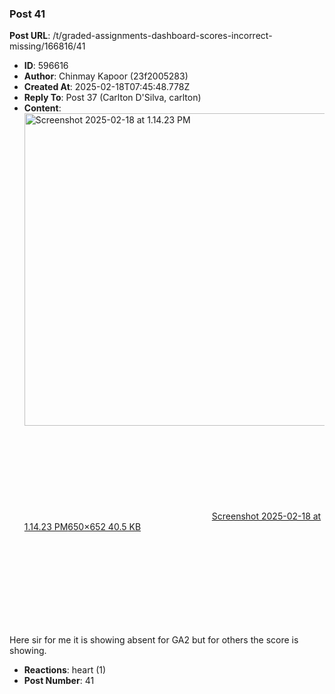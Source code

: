 ### Post 41
**Post URL**: /t/graded-assignments-dashboard-scores-incorrect-missing/166816/41
- **ID**: 596616
- **Author**: Chinmay Kapoor (23f2005283)
- **Created At**: 2025-02-18T07:45:48.778Z
- **Reply To**: Post 37 (Carlton D'Silva, carlton)
- **Content**:  
  <div class="lightbox-wrapper"><a class="lightbox" href="https://europe1.discourse-cdn.com/flex013/uploads/iitm/original/3X/3/6/36aabbf3724be9326f264b79518b511723c5670c.png" data-download-href="/uploads/short-url/7NBzWnZAHjuVnc4g0QIXep6FStS.png?dl=1" title="Screenshot 2025-02-18 at 1.14.23 PM" rel="noopener nofollow ugc"><img src="https://europe1.discourse-cdn.com/flex013/uploads/iitm/optimized/3X/3/6/36aabbf3724be9326f264b79518b511723c5670c_2_498x500.png" alt="Screenshot 2025-02-18 at 1.14.23 PM" data-base62-sha1="7NBzWnZAHjuVnc4g0QIXep6FStS" width="498" height="500" srcset="https://europe1.discourse-cdn.com/flex013/uploads/iitm/optimized/3X/3/6/36aabbf3724be9326f264b79518b511723c5670c_2_498x500.png, https://europe1.discourse-cdn.com/flex013/uploads/iitm/original/3X/3/6/36aabbf3724be9326f264b79518b511723c5670c.png 1.5x, https://europe1.discourse-cdn.com/flex013/uploads/iitm/original/3X/3/6/36aabbf3724be9326f264b79518b511723c5670c.png 2x" data-dominant-color="927D7C"><div class="meta"><svg class="fa d-icon d-icon-far-image svg-icon" aria-hidden="true"><use href="#far-image"></use></svg><span class="filename">Screenshot 2025-02-18 at 1.14.23 PM</span><span class="informations">650×652 40.5 KB</span><svg class="fa d-icon d-icon-discourse-expand svg-icon" aria-hidden="true"><use href="#discourse-expand"></use></svg></div></a></div>
Here sir for me it is showing absent for GA2 but for others the score is showing.
- **Reactions**: heart (1)
- **Post Number**: 41

